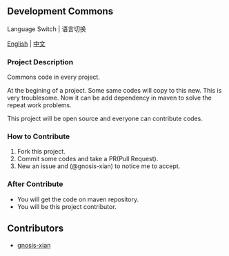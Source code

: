 ## Development Commons

Language Switch | 语言切换

<a href="https://github.com/gnosis-xian/development-commons/blob/master/README.md">English</a> | <a href="https://github.com/gnosis-xian/development-commons/blob/master/README.chs.md">中文</a>

### Project Description

Commons code in every project.

At the begining of a project. Some same codes will copy to this new. This is very troublesome. Now it can be add dependency in maven to solve the repeat work problems.

This project will be open source and everyone can contribute codes.

### How to Contribute

1. Fork this project.
2. Commit some codes and take a PR(Pull Request).
3. New an issue and (@gnosis-xian) to notice me to accept.

### After Contribute

- You will get the code on maven repository.
- You will be this project contributor.

## Contributors

- <a href="https://github.com/gnosis-xian/">gnosis-xian</a>